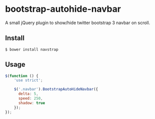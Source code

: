 # bootstrap-autohide-navbar
A small jQuery plugin to show/hide twitter bootstrap 3 navbar on scroll.

## Install
```
$ bower install navstrap
```

## Usage
```javascript
$(function () {
    'use strict';

    $('.navbar').BootstrapAutoHideNavbar({
      delta: 5,
      speed: 250,
      shadow: true
    });
});
```
